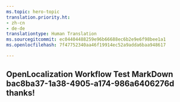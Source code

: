 ```yaml
---
ms.topic: hero-topic
translation.priority.ht:
- zh-cn
- de-de
translationtype: Human Translation
ms.sourcegitcommit: ec04404488259e96b66688ec6b2e9e6f98bee1a1
ms.openlocfilehash: 7f47752340aa46f19914ec52a9adda6baa948617

---
```

## OpenLocalization Workflow Test MarkDown bac8ba37-1a38-4905-a174-986a6406276d thanks!



<!--HONumber=Oct16_HO3-->


